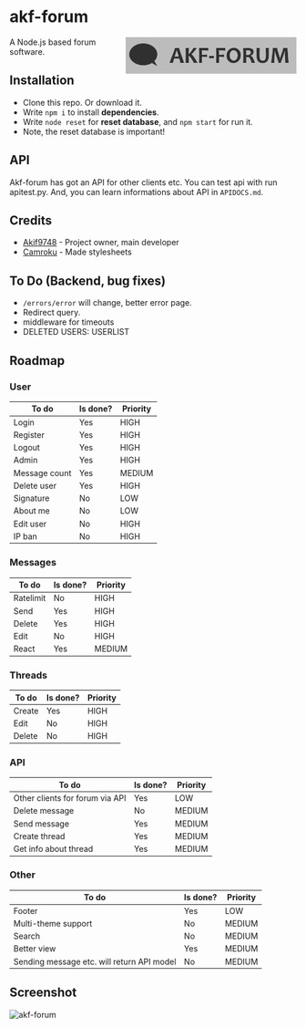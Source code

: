 # akf-forum
<img src="https://raw.githubusercontent.com/Akif9748/akf-forum/main/public/images/logo.jpg" align="right" width="300px" />

A Node.js based forum software.

## Installation
- Clone this repo. Or download it.
- Write `npm i` to install **dependencies**.
- Write `node reset` for **reset database**, and `npm start` for run it. 
- Note, the reset database is important!

## API
Akf-forum has got an API for other clients etc. You can test api with run apitest.py.
And, you can learn informations about API in `APIDOCS.md`.

## Credits
* [Akif9748](https://github.com/Akif9748) - Project owner, main developer
* [Camroku](https://github.com/Camroku) - Made stylesheets

## To Do (Backend, bug fixes) 
- `/errors/error` will change, better error page.
- Redirect query.
- middleware for timeouts
- DELETED USERS: USERLIST

## Roadmap
### User
| To do | Is done? | Priority |
| ----- | -------- | -------- |
| Login | Yes | HIGH |
| Register | Yes | HIGH |
| Logout | Yes | HIGH |
| Admin | Yes | HIGH |
| Message count | Yes | MEDIUM |
| Delete user | Yes | HIGH |
| Signature | No | LOW |
| About me | No | LOW |
| Edit user | No | HIGH |
| IP ban | No | HIGH |

### Messages
| To do | Is done? | Priority |
| ----- | -------- | -------- |
| Ratelimit | No | HIGH |
| Send | Yes | HIGH |
| Delete | Yes | HIGH |
| Edit | No | HIGH |
| React | Yes | MEDIUM |

### Threads
| To do | Is done? | Priority |
| ----- | -------- | -------- |
| Create | Yes | HIGH |
| Edit | No | HIGH |
| Delete | No | HIGH |

### API
| To do | Is done? | Priority |
| ----- | -------- | -------- |
| Other clients for forum via API | Yes | LOW |
| Delete message | No | MEDIUM |
| Send message | Yes | MEDIUM |
| Create thread | Yes | MEDIUM |
| Get info about thread | Yes | MEDIUM |

### Other
| To do | Is done? | Priority |
| ----- | -------- | -------- |
| Footer | Yes | LOW |
| Multi-theme support | No | MEDIUM |
| Search | No | MEDIUM |
| Better view | Yes | MEDIUM |
| Sending message etc. will return API model | No | MEDIUM |

## Screenshot
![akf-forum](https://user-images.githubusercontent.com/70021050/160255959-ef216cba-1348-4d4b-9347-fe67e21348e7.png)
